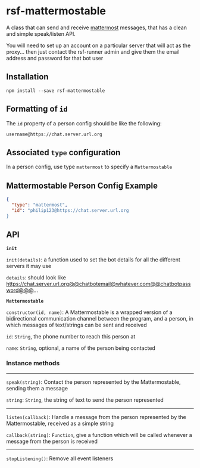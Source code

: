 # rsf-mattermostable

A class that can send and receive [mattermost](https://mattermost.com/) messages,
that has a clean and simple speak/listen API.

You will need to set up an account on a particular server that will act as the proxy...
then just contact the rsf-runner admin and give them the email address and password for that bot user

## Installation
`npm install --save rsf-mattermostable`

## Formatting of `id`

The `id` property of a person config should be like the following:

`username@https://chat.server.url.org`

## Associated `type` configuration

In a person config, use type `mattermost` to specify a `Mattermostable`

## Mattermostable Person Config Example

```json
{
  "type": "mattermost",
  "id": "philip123@https://chat.server.url.org
}
```

## API

__`init`__

`init(details)`: a function used to set the bot details for all the different servers it may use

`details`: should look like https://chat.server.url.org@@chatbotemail@whatever.com@@chatbotpassword@@@...

__`Mattermostable`__

`constructor(id, name)`: A Mattermostable is a wrapped version of a bidirectional communication channel between the program, and a person, in which messages of text/strings can be sent and received

`id`: `String`, the phone number to reach this person at

`name`: `String`, optional, a name of the person being contacted

### __Instance methods__
___

`speak(string)`: Contact the person represented by the Mattermostable, sending them a message

`string`: `String`, the string of text to send the person represented

___

`listen(callback)`: Handle a message from the person represented by the Mattermostable, received as a simple string

`callback(string)`: `Function`, give a function which will be called whenever a message from the person is received

___

`stopListening()`: Remove all event listeners
